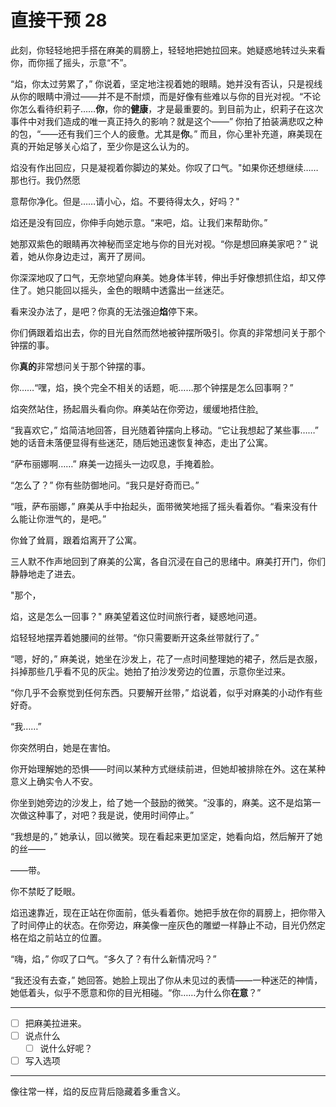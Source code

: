 # 直接干预 28

此刻，你轻轻地把手搭在麻美的肩膀上，轻轻地把她拉回来。她疑惑地转过头来看你，而你摇了摇头，示意“不”。

“焰，你太过劳累了，” 你说着，坚定地注视着她的眼睛。她并没有否认，只是视线从你的眼睛中滑过——并不是不耐烦，而是好像有些难以与你的目光对视。“不论你怎么看待织莉子……**你**，你的**健康**，才是最重要的。到目前为止，织莉子在这次事件中对我们造成的唯一真正持久的影响？就是这个——” 你拍了拍装满悲叹之种的包，“——还有我们三个人的疲惫。尤其是**你**。” 而且，你心里补充道，麻美现在真的开始足够关心焰了，至少你是这么认为的。

焰没有作出回应，只是凝视着你脚边的某处。你叹了口气。"如果你还想继续……那也行。我仍然愿

意帮你净化。但是……请小心，焰。不要待得太久，好吗？"

焰还是没有回应，你伸手向她示意。“来吧，焰。让我们来帮助你。”

她那双紫色的眼睛再次神秘而坚定地与你的目光对视。“你是想回麻美家吧？” 说着，她从你身边走过，离开了房间。

你深深地叹了口气，无奈地望向麻美。她身体半转，伸出手好像想抓住焰，却又停住了。她只能回以摇头，金色的眼睛中透露出一丝迷茫。

看来没办法了，是吧？你真的无法强迫**焰**停下来。

你们俩跟着焰出去，你的目光自然而然地被钟摆所吸引。你真的非常想问关于那个钟摆的事。

你**真的**非常想问关于那个钟摆的事。

你……“嘿，焰，换个完全不相关的话题，呃……那个钟摆是怎么回事啊？”

焰突然站住，扬起眉头看向你。麻美站在你旁边，缓缓地捂住脸[.](https://i.imgur.com/6WLwbnm.png)

“我喜欢它，” 焰简洁地回答，目光随着钟摆向上移动。“它让我想起了某些事……” 她的话音未落便显得有些迷茫，随后她迅速恢复神态，走出了公寓。

“萨布丽娜啊……” 麻美一边摇头一边叹息，手掩着脸。

“怎么了？” 你有些防御地问。“我只是好奇而已。”

“哦，萨布丽娜，” 麻美从手中抬起头，面带微笑地摇了摇头看着你。“看来没有什么能让你泄气的，是吧。”

你耸了耸肩，跟着焰离开了公寓。

三人默不作声地回到了麻美的公寓，各自沉浸在自己的思绪中。麻美打开门，你们静静地走了进去。

"那个，

焰，这是怎么一回事？" 麻美望着这位时间旅行者，疑惑地问道。

焰轻轻地摆弄着她腰间的丝带。“你只需要断开这条丝带就行了。”

“嗯，好的，” 麻美说，她坐在沙发上，花了一点时间整理她的裙子，然后是衣服，抖掉那些几乎看不见的灰尘。她拍了拍沙发旁边的位置，示意你坐过来。

“你几乎不会察觉到任何东西。只要解开丝带，” 焰说着，似乎对麻美的小动作有些好奇。

“我……”

你突然明白，她是在害怕。

你开始理解她的恐惧——时间以某种方式继续前进，但她却被排除在外。这在某种意义上确实令人不安。

你坐到她旁边的沙发上，给了她一个鼓励的微笑。“没事的，麻美。这不是焰第一次做这种事了，对吧？我是说，使用时间停止。”

“我想是的，” 她承认，回以微笑。现在看起来更加坚定，她看向焰，然后解开了她的丝——

——带。

你不禁眨了眨眼。

焰迅速靠近，现在正站在你面前，低头看着你。她把手放在你的肩膀上，把你带入了时间停止的状态。在你旁边，麻美像一座灰色的雕塑一样静止不动，目光仍然定格在焰之前站立的位置。

“嗨，焰，” 你叹了口气。“多久了？有什么新情况吗？”

“我还没有去查，” 她回答。她脸上现出了你从未见过的表情——一种迷茫的神情，她低着头，似乎不愿意和你的目光相碰。“你……为什么你**在意**？”

---

- [ ] 把麻美拉进来。
- [ ] 说点什么
  - [ ] 说什么好呢？
- [ ] 写入选项

---

像往常一样，焰的反应背后隐藏着多重含义。
